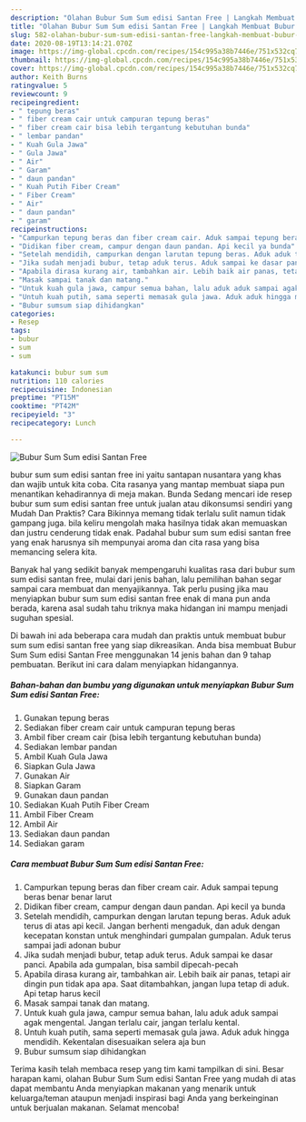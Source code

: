 ```yaml
---
description: "Olahan Bubur Sum Sum edisi Santan Free | Langkah Membuat Bubur Sum Sum edisi Santan Free Yang Enak dan Simpel"
title: "Olahan Bubur Sum Sum edisi Santan Free | Langkah Membuat Bubur Sum Sum edisi Santan Free Yang Enak dan Simpel"
slug: 582-olahan-bubur-sum-sum-edisi-santan-free-langkah-membuat-bubur-sum-sum-edisi-santan-free-yang-enak-dan-simpel
date: 2020-08-19T13:14:21.070Z
image: https://img-global.cpcdn.com/recipes/154c995a38b7446e/751x532cq70/bubur-sum-sum-edisi-santan-free-foto-resep-utama.jpg
thumbnail: https://img-global.cpcdn.com/recipes/154c995a38b7446e/751x532cq70/bubur-sum-sum-edisi-santan-free-foto-resep-utama.jpg
cover: https://img-global.cpcdn.com/recipes/154c995a38b7446e/751x532cq70/bubur-sum-sum-edisi-santan-free-foto-resep-utama.jpg
author: Keith Burns
ratingvalue: 5
reviewcount: 9
recipeingredient:
- " tepung beras"
- " fiber cream cair untuk campuran tepung beras"
- " fiber cream cair bisa lebih tergantung kebutuhan bunda"
- " lembar pandan"
- " Kuah Gula Jawa"
- " Gula Jawa"
- " Air"
- " Garam"
- " daun pandan"
- " Kuah Putih Fiber Cream"
- " Fiber Cream"
- " Air"
- " daun pandan"
- " garam"
recipeinstructions:
- "Campurkan tepung beras dan fiber cream cair. Aduk sampai tepung beras benar benar larut"
- "Didikan fiber cream, campur dengan daun pandan. Api kecil ya bunda"
- "Setelah mendidih, campurkan dengan larutan tepung beras. Aduk aduk terus di atas api kecil. Jangan berhenti mengaduk, dan aduk dengan kecepatan konstan untuk menghindari gumpalan gumpalan. Aduk terus sampai jadi adonan bubur"
- "Jika sudah menjadi bubur, tetap aduk terus. Aduk sampai ke dasar panci. Apabila ada gumpalan, bisa sambil dipecah-pecah"
- "Apabila dirasa kurang air, tambahkan air. Lebih baik air panas, tetapi air dingin pun tidak apa apa. Saat ditambahkan, jangan lupa tetap di aduk. Api tetap harus kecil"
- "Masak sampai tanak dan matang."
- "Untuk kuah gula jawa, campur semua bahan, lalu aduk aduk sampai agak mengental. Jangan terlalu cair, jangan terlalu kental."
- "Untuh kuah putih, sama seperti memasak gula jawa. Aduk aduk hingga mendidih. Kekentalan disesuaikan selera aja bun"
- "Bubur sumsum siap dihidangkan"
categories:
- Resep
tags:
- bubur
- sum
- sum

katakunci: bubur sum sum 
nutrition: 110 calories
recipecuisine: Indonesian
preptime: "PT15M"
cooktime: "PT42M"
recipeyield: "3"
recipecategory: Lunch

---
```



![Bubur Sum Sum edisi Santan Free](https://img-global.cpcdn.com/recipes/154c995a38b7446e/751x532cq70/bubur-sum-sum-edisi-santan-free-foto-resep-utama.jpg)


bubur sum sum edisi santan free ini yaitu santapan nusantara yang khas dan wajib untuk kita coba. Cita rasanya yang mantap membuat siapa pun menantikan kehadirannya di meja makan.
Bunda Sedang mencari ide resep bubur sum sum edisi santan free untuk jualan atau dikonsumsi sendiri yang Mudah Dan Praktis? Cara Bikinnya memang tidak terlalu sulit namun tidak gampang juga. bila keliru mengolah maka hasilnya tidak akan memuaskan dan justru cenderung tidak enak. Padahal bubur sum sum edisi santan free yang enak harusnya sih mempunyai aroma dan cita rasa yang bisa memancing selera kita.



Banyak hal yang sedikit banyak mempengaruhi kualitas rasa dari bubur sum sum edisi santan free, mulai dari jenis bahan, lalu pemilihan bahan segar sampai cara membuat dan menyajikannya. Tak perlu pusing jika mau menyiapkan bubur sum sum edisi santan free enak di mana pun anda berada, karena asal sudah tahu triknya maka hidangan ini mampu menjadi suguhan spesial.


Di bawah ini ada beberapa cara mudah dan praktis untuk membuat bubur sum sum edisi santan free yang siap dikreasikan. Anda bisa membuat Bubur Sum Sum edisi Santan Free menggunakan 14 jenis bahan dan 9 tahap pembuatan. Berikut ini cara dalam menyiapkan hidangannya.

<!--inarticleads1-->

##### Bahan-bahan dan bumbu yang digunakan untuk menyiapkan Bubur Sum Sum edisi Santan Free:

1. Gunakan  tepung beras
1. Sediakan  fiber cream cair untuk campuran tepung beras
1. Ambil  fiber cream cair (bisa lebih tergantung kebutuhan bunda)
1. Sediakan  lembar pandan
1. Ambil  Kuah Gula Jawa
1. Siapkan  Gula Jawa
1. Gunakan  Air
1. Siapkan  Garam
1. Gunakan  daun pandan
1. Sediakan  Kuah Putih Fiber Cream
1. Ambil  Fiber Cream
1. Ambil  Air
1. Sediakan  daun pandan
1. Sediakan  garam




<!--inarticleads2-->

##### Cara membuat Bubur Sum Sum edisi Santan Free:

1. Campurkan tepung beras dan fiber cream cair. Aduk sampai tepung beras benar benar larut
1. Didikan fiber cream, campur dengan daun pandan. Api kecil ya bunda
1. Setelah mendidih, campurkan dengan larutan tepung beras. Aduk aduk terus di atas api kecil. Jangan berhenti mengaduk, dan aduk dengan kecepatan konstan untuk menghindari gumpalan gumpalan. Aduk terus sampai jadi adonan bubur
1. Jika sudah menjadi bubur, tetap aduk terus. Aduk sampai ke dasar panci. Apabila ada gumpalan, bisa sambil dipecah-pecah
1. Apabila dirasa kurang air, tambahkan air. Lebih baik air panas, tetapi air dingin pun tidak apa apa. Saat ditambahkan, jangan lupa tetap di aduk. Api tetap harus kecil
1. Masak sampai tanak dan matang.
1. Untuk kuah gula jawa, campur semua bahan, lalu aduk aduk sampai agak mengental. Jangan terlalu cair, jangan terlalu kental.
1. Untuh kuah putih, sama seperti memasak gula jawa. Aduk aduk hingga mendidih. Kekentalan disesuaikan selera aja bun
1. Bubur sumsum siap dihidangkan




Terima kasih telah membaca resep yang tim kami tampilkan di sini. Besar harapan kami, olahan Bubur Sum Sum edisi Santan Free yang mudah di atas dapat membantu Anda menyiapkan makanan yang menarik untuk keluarga/teman ataupun menjadi inspirasi bagi Anda yang berkeinginan untuk berjualan makanan. Selamat mencoba!
